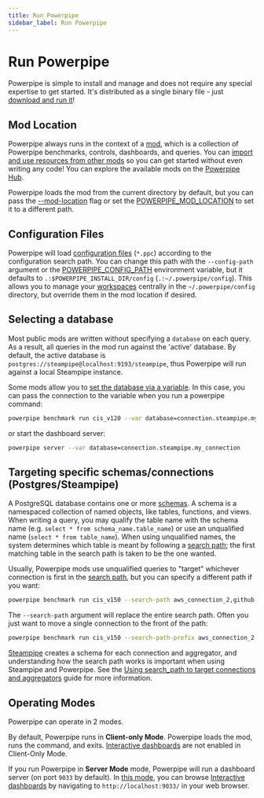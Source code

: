 ```yaml
---
title: Run Powerpipe
sidebar_label: Run Powerpipe
---
```


# Run Powerpipe

Powerpipe is simple to install and manage and does not require any special expertise to get started.  It's distributed as a single binary file - just [download and run it](/downloads)!

## Mod Location
Powerpipe always runs in the context of a [mod](/docs/build), which is a collection of Powerpipe benchmarks, controls, dashboards, and queries.  You can [import and use resources from other mods](/docs/build/mod-dependencies) so you can get started without even writing any code! You can explore the available mods on the [Powerpipe Hub](https://hub.powerpipe.io/).

Powerpipe loads the mod from the current directory by default, but you can pass the [--mod-location](/docs/reference/cli#global-flags) flag or set the [POWERPIPE_MOD_LOCATION](/docs/reference/env-vars/powerpipe_mod_location) to set it to a different path.  

## Configuration Files
Powerpipe will load [configuration files](/docs/reference/config-files) (`*.ppc`) according to the configuration search path.  You can change this path with the `--config-path` argument or the [POWERPIPE_CONFIG_PATH](/docs/reference/env-vars/powerpipe_config_path) environment variable, but it defaults to `.:$POWERPIPE_INSTALL_DIR/config` (`.:~/.powerpipe/config`).  This allows you to manage your [workspaces](/docs/run/workspaces) centrally in the `~/.powerpipe/config` directory, but override them in the mod location if desired.


## Selecting a database

Most public mods are written without specifying a `database` on each query.  As a result, all queries in the mod run against the 'active' database. By default, the active database is `postgres://steampipe@localhost:9193/steampipe`, thus Powerpipe will run against a local Steampipe instance.

Some mods allow you to [set the database via a variable](/docs/build/mod-database). In this case, you can pass the connection to the variable when you run a powerpipe command:

```bash
powerpipe benchmark run cis_v120 --var database=connection.steampipe.my_connection
```

or start the dashboard server:

```bash
powerpipe server --var database=connection.steampipe.my_connection
```

<!--
For the database connection types ([connection.steampipe](/docs/reference/config-files/connection/steampipe),  [connection.postgres](/docs/reference/config-files/connection/postgres), [connection.mysql](/docs/reference/config-files/connection/mysql), ,[connection.duckdb](/docs/reference/config-files/connection/duckdb), [connection.sqlite](/docs/reference/config-files/connection/sqlite)). Powerpipe even supports passing them as connection strings:

```bash
powerpipe benchmark run cis_v120 --var database="postgres://steampipe@127.0.0.1:9193/steampipe"
```

or pipes workspaces (you will need to [log in](/docs/reference/cli/login) first)!
```bash
powerpipe benchmark run cis_v120 --var database=tnt/fireworks
```
-->


## Targeting specific schemas/connections (Postgres/Steampipe)

A PostgreSQL database contains one or more [schemas](https://www.postgresql.org/docs/current/ddl-schemas.html). A schema is a namespaced collection of named objects, like tables, functions, and views.   When writing a query, you may qualify the table name with the schema name (e.g. `select * from schema_name.table_name`) or use an unqualified name (`select * from table_name`).  When using unqualified names, the system determines which table is meant by following a [search path](https://www.postgresql.org/docs/current/ddl-schemas.html#DDL-SCHEMAS-PATH); the first matching table in the search path is taken to be the one wanted. 

Usually, Powerpipe mods use unqualified queries to "target" whichever connection is first in the [search path](https://steampipe.io/docs/guides/search-path), but you can specify a different path if you want:

```bash
powerpipe benchmark run cis_v150 --search-path aws_connection_2,github,slack
```

The `--search-path` argument will replace the entire search path.  Often you just want to move a single connection to the front of the path:

```bash
powerpipe benchmark run cis_v150 --search-path-prefix aws_connection_2
```

[Steampipe](https://steampipe.io) creates a schema for each connection and aggregator, and understanding how the search path works is important when using Steampipe and Powerpipe. See the [Using search_path to target connections and aggregators](https://steampipe.io/docs/guides/search-path) guide for more information.


## Operating Modes

Powerpipe can operate in 2 modes.

By default, Powerpipe runs in **Client-only Mode**.  Powerpipe loads the mod, runs the command, and exits.  [Interactive dashboards](/docs/run/dashboard) are not enabled in Client-Only Mode.

If you run Powerpipe in **Server Mode** mode, Powerpipe will run a dashboard server (on port `9033` by default).  In [this mode](/docs/run/server), you can browse [Interactive dashboards](/docs/run/dashboard) by navigating to `http://localhost:9033/` in your web browser.